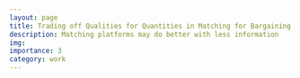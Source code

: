 ```yaml
---
layout: page
title: Trading off Qualities for Quantities in Matching for Bargaining
description: Matching platforms may do better with less information
img:
importance: 3
category: work
---
```



